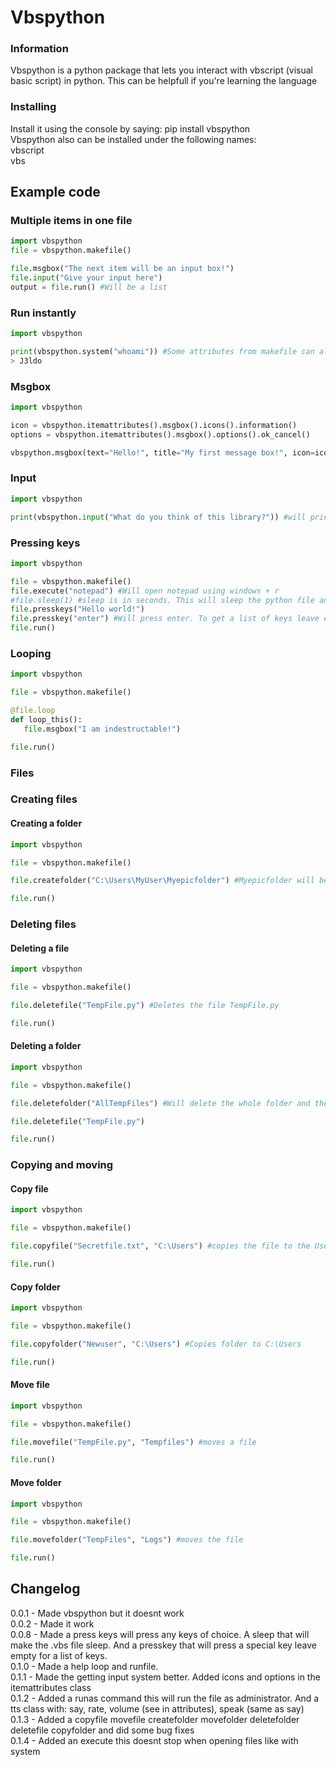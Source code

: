 # Vbspython
### Information
Vbspython is a python package that lets you interact with vbscript (visual basic script) in python. This can be helpfull if you're learning the language  

### Installing
Install it using the console by saying: pip install vbspython  
Vbspython also can be installed under the following names:  
vbscript  
vbs

## Example code
### Multiple items in one file
```python
import vbspython    
file = vbspython.makefile()

file.msgbox("The next item will be an input box!")
file.input("Give your input here")
output = file.run() #Will be a list
```

### Run instantly
```python
import vbspython

print(vbspython.system("whoami")) #Some attributes from makefile can also be run instantly
> J3ldo

```

### Msgbox
```python
import vbspython

icon = vbspython.itemattributes().msgbox().icons().information()
options = vbspython.itemattributes().msgbox().options().ok_cancel()

vbspython.msgbox(text="Hello!", title="My first message box!", icon=icon, options=options) #will show a message box try it your self

```

### Input
```python
import vbspython

print(vbspython.input("What do you think of this library?")) #will print the input the user gave
```

### Pressing keys
```python
import vbspython

file = vbspython.makefile()
file.execute("notepad") #Will open notepad using windows + r
#file.sleep(1) #sleep is in seconds. This will sleep the python file and the vbs file but is not needed for this
file.presskeys("Hello world!")
file.presskey("enter") #Will press enter. To get a list of keys leave empty
file.run()
```

### Looping
```python
import vbspython

file = vbspython.makefile()

@file.loop
def loop_this():
   file.msgbox("I am indestructable!")

file.run()
```

### Files
### Creating files
#### Creating a folder
```python
import vbspython

file = vbspython.makefile()

file.createfolder("C:\Users\MyUser\Myepicfolder") #Myepicfolder will be the folder that will be created

file.run()
```
### Deleting files
#### Deleting a file
```python
import vbspython

file = vbspython.makefile()

file.deletefile("TempFile.py") #Deletes the file TempFile.py

file.run()
```
#### Deleting a folder
```python
import vbspython

file = vbspython.makefile()

file.deletefolder("AllTempFiles") #Will delete the whole folder and the contents in it

file.deletefile("TempFile.py")

file.run()
```
### Copying and moving
#### Copy file
```python
import vbspython

file = vbspython.makefile()

file.copyfile("Secretfile.txt", "C:\Users") #copies the file to the Users directory

file.run()
```
#### Copy folder
```python
import vbspython

file = vbspython.makefile()

file.copyfolder("Newuser", "C:\Users") #Copies folder to C:\Users

file.run()
```
#### Move file
```python
import vbspython

file = vbspython.makefile()

file.movefile("TempFile.py", "Tempfiles") #moves a file

file.run()
```
#### Move folder
```python
import vbspython

file = vbspython.makefile()

file.movefolder("TempFiles", "Logs") #moves the file

file.run()
```

## Changelog  
0.0.1 - Made vbspython but it doesnt work  
0.0.2 - Made it work  
0.0.8 - Made a press keys will press any keys of choice. A sleep that will make the .vbs file sleep. And a presskey that will press a special key leave empty for a list of keys.  
0.1.0 - Made a help loop and runfile.  
0.1.1 - Made the getting input system better. Added icons and options in the itemattributes class  
0.1.2 - Added a runas command this will run the file as administrator. And a tts class with: say, rate, volume (see in attributes), speak (same as say)   
0.1.3 - Added a copyfile movefile createfolder movefolder deletefolder deletefile copyfolder and did some bug fixes  
0.1.4 - Added an execute this doesnt stop when opening files like with system
